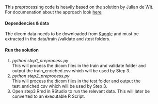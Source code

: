 This preprocessing code is heavily based on the solution by Julian de Wit. For documenation about the approach look [here](http://juliandewit.github.io/kaggle-ndsb/)

#### Dependencies & data
The dicom data needs to be downloaded from [Kaggle](https://www.kaggle.com/c/second-annual-data-science-bowl/data) and must be extracted in the data/train /validate and /test folders.

#### Run the solution 
1. *python step1_preprocess.py*<br> This will process the dicom files in the train and validate folder and output the train_enriched.csv which will be used by Step 3. 
2. *python step2_preprocess.py*<br>This will process the dicom files in the test folder and output the test_enriched.csv which will be used by Step 3.
3. Open step3.Rmd in RStudio to run the relevant data. This will later be converted to an executable R Script.  



